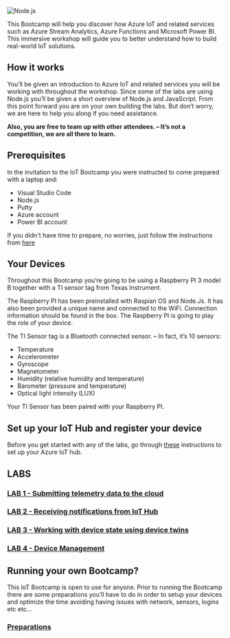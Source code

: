 <img src="https://microservicebus.blob.core.windows.net/img/iotbootcamp.png" alt="Node.js"/>

This Bootcamp will help you discover how Azure IoT and related services such as Azure Stream Analytics, Azure Functions and Microsoft Power BI. This immersive workshop will guide you to better understand how to build real-world IoT solutions.

## How it works
You’ll be given an introduction to Azure IoT and related services you will be working with throughout the workshop. Since some of the labs are using Node.js you’ll be given a short overview of Node.js and JavaScript. From this point forward you are on your own building the labs. But don’t worry, we are here to help you along if you need assistance.

**Also, you are free to team up with other attendees. – It’s not a competition, we are all there to learn.**

## Prerequisites

In the invitation to the IoT Bootcamp you were instructed to come prepared with a laptop and:

* Visual Studio Code
* Node.js
* Putty
* Azure account
* Power BI account

If you didn't have time to prepare, no worries, just follow the instructions from [here](https://github.com/wmmihaa/azureiotbootcamp/blob/master/misc/Prerequisites.md)

## Your Devices
Throughout this Bootcamp you’re going to be using a Raspberry PI 3 model B together with a TI sensor tag from Texas Instrument. 

The Raspberry PI has been preinstalled with Raspian OS and Node.Js. It has also been provided a unique name and connected to the WiFi. Connection information should be found in the box. The Raspberry PI is going to play the role of your device.

The TI Sensor tag is a Bluetooth connected sensor. – In fact, it’s 10 sensors:
* Temperature
* Accelerometer
* Gyroscope
* Magnetometer
* Humidity (relative humidity and temperature)
* Barometer (pressure and temperature)
* Optical light intensity (LUX)

Your TI Sensor has been paired with your Raspberry PI.

## Set up your IoT Hub and register your device
Before you get started with any of the labs, go through [these](https://github.com/wmmihaa/azureiotbootcamp/blob/master/misc/CreateIoTHub.md) instructions to set up your Azure IoT hub. 

## LABS
### [LAB 1 - Submitting telemetry data to the cloud](https://github.com/wmmihaa/azureiotbootcamp/blob/master/labs/Lab1.md)

### [LAB 2 - Receiving notifications from IoT Hub](https://github.com/wmmihaa/azureiotbootcamp/blob/master/labs/Lab2.md)

### [LAB 3 - Working with device state using device twins](https://github.com/wmmihaa/azureiotbootcamp/blob/master/labs/Lab3.md)

### [LAB 4 - Device Management](https://github.com/wmmihaa/azureiotbootcamp/blob/master/labs/Lab3.md)

## Running your own Bootcamp?
This IoT Bootcamp is open to use for anyone. Prior to running the Bootcamp there are some preparations you’ll have to do in order to setup your devices and optimize the time avoiding having issues with network, sensors, logins etc etc…

### [Preparations](https://github.com/wmmihaa/azureiotbootcamp/blob/master/misc/Preparations.md)
